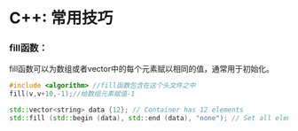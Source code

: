 # C++: 常用技巧

### fill函数：

fill函数可以为数组或者vector中的每个元素赋以相同的值，通常用于初始化。

```c++
#include <algorithm> //fill函数包含在这个头文件之中
fill(v,v+10,-1);//给数组元素赋值-1

std::vector<string> data {12}; // Container has 12 elements
std::fill (std::begin (data), std::end (data), "none"); // Set all elements to "none"
```


